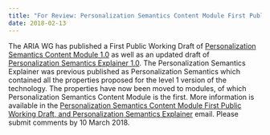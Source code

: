 ```yaml
---
title: "For Review: Personalization Semantics Content Module First Public Working Draft, and Personalization Semantics Explainer"
date: 2018-02-13
---
```


The ARIA WG has published a First Public Working Draft of [Personalization Semantics Content Module 1.0](https://www.w3.org/TR/personalization-semantics-content-1.0/) as well as an updated draft of [Personalization Semantics Explainer 1.0](https://www.w3.org/TR/personalization-semantics-1.0/). The Personalization Semantics Explainer was previous published as Personalization Semantics which contained all the properties proposed for the level 1 version of the technology. The properties have now been moved to modules, of which Personalization Semantics Content Module is the first. More information is available in the [Personalization Semantics Content Module First Public Working Draft, and Personalization Semantics Explainer](https://lists.w3.org/Archives/Public/w3c-wai-ig/2018JanMar/0148.html) email. Please submit comments by 10 March 2018.
